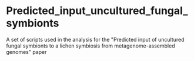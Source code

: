 # Predicted_input_uncultured_fungal_symbionts

A set of scripts used in the analysis for the "Predicted input of uncultured fungal symbionts to a lichen symbiosis from metagenome-assembled genomes" paper
